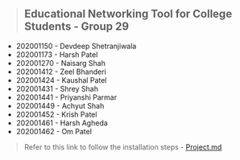 > ## Educational Networking Tool for College Students - Group 29

- 202001150 - Devdeep Shetranjiwala
- 202001173 - Harsh Patel
- 202001270 - Naisarg Shah
- 202001412 - Zeel Bhanderi
- 202001424 - Kaushal Patel
- 202001431 - Shrey Shah
- 202001441 - Priyanshi Parmar
- 202001449 - Achyut Shah
- 202001452 - Krish Patel
- 202001461 - Harsh Agheda
- 202001462 - Om Patel

> Refer to this link to follow the installation steps - [Project.md](Project/Project.md)